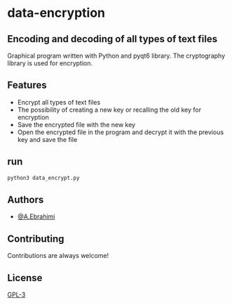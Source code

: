 # data-encryption
## Encoding and decoding of all types of text files

Graphical program written with Python and pyqt6 library.
The cryptography library is used for encryption.

## Features

- Encrypt all types of text files
- The possibility of creating a new key or recalling the old key for encryption
- Save the encrypted file with the new key
- Open the encrypted file in the program and decrypt it with the previous key and save the file

## run

```sh
python3 data_encrypt.py
```
  
## Authors

- [@A.Ebrahimi](https://github.com/AbduEbrahimi)

  
## Contributing

Contributions are always welcome!


  
## License

[GPL-3](https://choosealicense.com/licenses/agpl-3.0/)

  

